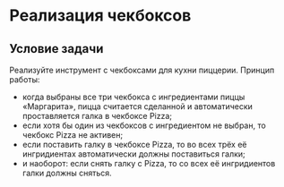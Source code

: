 # Реализация чекбоксов

## Условие задачи

Реализуйте инструмент с чекбоксами для кухни пиццерии. Принцип работы:

- когда выбраны все три чекбокса с ингредиентами пиццы «Маргарита», пицца считается сделанной и автоматически проставляется галка в чекбоксе Pizza;
- если хотя бы один из чекбоксов с ингредиентом не выбран, то чекбокс Pizza не активен;
- если поставить галку в чекбоксе Pizza, то во всех трёх её ингридиентах автоматически должны поставиться галки;
- и наоборот: если снять галку с Pizza, то со всех её ингридиентов галки должны сняться.
